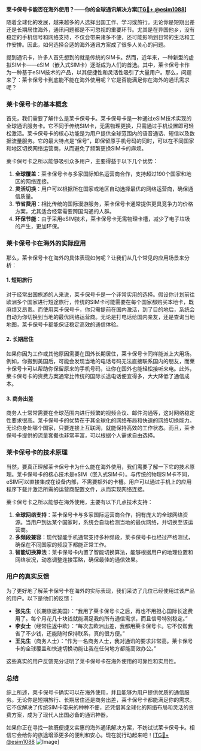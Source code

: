 **莱卡保号卡能否在海外使用？——你的全球通讯解决方案[[TG💪+ @esim1088](https://t.me/s/esim1088)]**

随着全球化的发展，越来越多的人选择出国工作、学习或旅行。无论你是短期出差还是长期居住海外，通讯问题都是不可忽视的重要环节。尤其是在异国他乡，没有稳定的手机信号和网络支持，不仅会带来诸多不便，还可能影响到日常的生活和工作安排。因此，如何选择合适的海外通讯方案成了很多人关心的问题。

提到通讯卡，许多人首先想到的就是传统的SIM卡。然而，近年来，一种新型的虚拟SIM卡——eSIM（嵌入式SIM卡）逐渐成为人们的首选。其中，莱卡保号卡作为一种基于eSIM技术的产品，以其便捷性和灵活性吸引了大量用户。那么，问题来了：莱卡保号卡到底能不能在海外使用呢？它是否能满足你在海外的通讯需求呢？

### 莱卡保号卡的基本概念

首先，我们需要了解什么是莱卡保号卡。莱卡保号卡是一种通过eSIM技术实现的全球通讯服务卡。它不同于传统SIM卡，无需物理更换，只需通过手机设置即可轻松激活。莱卡保号卡的核心功能是为用户提供全球范围内的语音通话、短信以及数据流量服务。它的最大特点是“保号”，即保留原手机号码的同时，可以在不同国家和地区切换网络运营商，从而避免了频繁更换SIM卡的麻烦。

莱卡保号卡之所以能够吸引众多用户，主要得益于以下几个优势：
1. **全球覆盖**：莱卡保号卡与多家国际知名运营商合作，支持超过190个国家和地区的网络连接。
2. **灵活切换**：用户可以根据所在国家或地区自动选择最优的网络运营商，确保通信质量。
3. **节省费用**：相比传统的国际漫游服务，莱卡保号卡通常提供更具竞争力的价格方案，尤其适合经常需要跨国沟通的人群。
4. **环保节能**：由于采用eSIM技术，莱卡保号卡无需物理卡槽，减少了电子垃圾的产生，更加环保。

### 莱卡保号卡在海外的实际应用

那么，莱卡保号卡在海外的具体表现如何呢？让我们从几个常见的应用场景来分析：

#### 1. 短期旅行

对于经常出国旅游的人来说，莱卡保号卡是一个非常实用的选择。假设你计划前往欧洲多个国家进行短途旅行，传统的SIM卡可能需要在每个国家都购买本地卡，既麻烦又昂贵。而使用莱卡保号卡，你只需提前在国内激活，到了目的地后，系统会自动为你切换到当地的最优网络运营商。无论是打电话给国内亲友，还是查询当地地图，莱卡保号卡都能保证稳定高效的通信体验。

#### 2. 长期居住

如果你因为工作或其他原因需要在国外长期居住，莱卡保号卡同样能派上大用场。例如，你搬到美国后，可能会发现当地的电话号码无法直接联系国内的朋友，而莱卡保号卡可以帮助你保留原来的手机号码，让你在国外也能轻松接听来电。此外，莱卡保号卡的资费方案通常比传统的国际长途电话便宜得多，大大降低了通信成本。

#### 3. 商务出差

商务人士常常需要在全球范围内进行频繁的视频会议、邮件沟通等，这对网络稳定性要求很高。莱卡保号卡的优势在于其全球化的网络布局和快速的网络切换能力。无论你身处哪个国家，只要连接上互联网，就能保持高效的工作状态。而且，莱卡保号卡提供的流量套餐也非常丰富，可以根据个人需求自由选择。

### 莱卡保号卡的技术原理

当然，要真正理解莱卡保号卡为什么能在海外使用，我们需要了解一下它的技术原理。莱卡保号卡的核心技术是eSIM（嵌入式SIM卡）。与传统的物理SIM卡不同，eSIM可以直接集成在设备内部，不需要额外的卡槽。用户可以通过手机上的应用程序下载并激活所需的运营商配置文件，从而实现网络连接。

莱卡保号卡之所以能够在海外使用，主要有以下几点技术支持：
1. **全球网络支持**：莱卡保号卡与多家国际运营商合作，拥有庞大的全球网络资源。当用户到达某个国家时，系统会自动检测当地的最优网络，并切换至该运营商。
2. **多频段兼容**：现代智能手机通常支持多种频段，莱卡保号卡也经过严格测试，确保在不同国家的频段下都能正常工作。
3. **智能切换算法**：莱卡保号卡内置了智能切换算法，能够根据用户的地理位置和网络状况，动态调整连接策略，确保最佳的通信效果。

### 用户的真实反馈

为了更好地了解莱卡保号卡在海外的实际表现，我们采访了几位已经使用过该产品的用户。以下是他们的反馈：

- **张先生**（长期旅居美国）：“我用了莱卡保号卡之后，再也不用担心国际长途费用了。每个月花几十块钱就能满足我的所有通信需求，而且信号特别稳定。”
- **李女士**（经常往返中欧）：“每次去欧洲出差，我都用莱卡保号卡。它不仅帮我省了不少钱，还能随时保持联系，真的很方便。”
- **王先生**（商务人士）：“作为一名商务人士，我对通讯的要求非常高。莱卡保号卡的全球覆盖和快速切换功能让我在任何地方都能高效办公。”

这些真实的用户反馈充分证明了莱卡保号卡在海外使用的可靠性和实用性。

### 总结

综上所述，莱卡保号卡确实可以在海外使用，并且能够为用户提供优质的通信服务。无论你是短期旅行、长期居住还是商务出差，莱卡保号卡都能满足你的需求。它不仅解决了传统SIM卡带来的种种不便，还凭借其全球化的网络布局和灵活的资费方案，成为了现代人出国必备的通讯神器。

如果你正在寻找一款既便捷又实惠的海外通讯解决方案，不妨试试莱卡保号卡。相信它会给你的旅途增添更多的便利和安心。现在就行动起来吧！[[TG💪+ @esim1088](https://t.me/s/esim1088) ![Image](https://i.postimg.cc/4NQfJmqS/Snipaste-2025-05-13-00-14-12.png)]